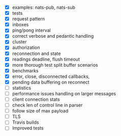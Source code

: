 
- [X] examples: nats-pub, nats-sub
- [X] tests
- [X] request pattern
- [X] inboxes
- [X] ping/pong interval
- [X] correct verbose and pedantic handling
- [X] cluster
- [X] authorization
- [X] reconnection and state
- [X] readings deadline, flush timeout
- [X] more thorough test split buffer scenarios
- [X] benchmarks
- [X] error, close, disconnected callbacks,
- [X] pending data buffering on reconnect
- [ ] statistics
- [ ] performance issues handling on larger messages
- [ ] client connection stats
- [ ] check len of control line in parser
- [ ] follow size of max payload
- [ ] TLS
- [ ] Travis builds
- [ ] Improved tests
